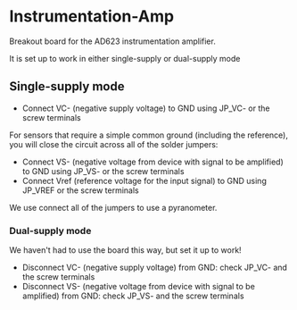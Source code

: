 # Instrumentation-Amp

Breakout board for the AD623 instrumentation amplifier.

It is set up to work in either single-supply or dual-supply mode

## Single-supply mode

* Connect VC- (negative supply voltage) to GND using JP_VC- or the screw terminals

For sensors that require a simple common ground (including the reference), you will close the circuit across all of the solder jumpers:
* Connect VS- (negative voltage from device with signal to be amplified) to GND using JP_VS- or the screw terminals
* Connect Vref (reference voltage for the input signal) to GND using JP_VREF or the screw terminals

We use connect all of the jumpers to use a pyranometer.

### Dual-supply mode

We haven't had to use the board this way, but set it up to work!

* Disconnect VC- (negative supply voltage) from GND: check JP_VC- and the screw terminals
* Disconnect VS- (negative voltage from device with signal to be amplified) from GND: check JP_VS- and the screw terminals
